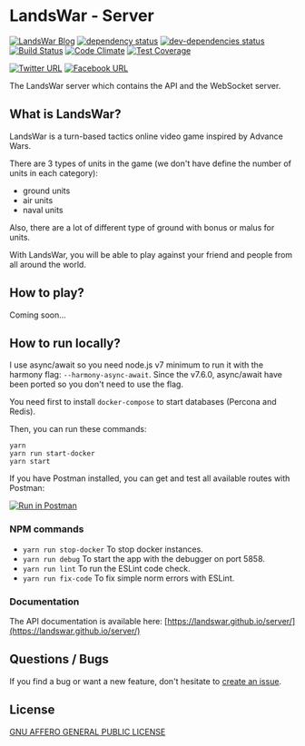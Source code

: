 # LandsWar - Server

[![LandsWar Blog](https://img.shields.io/website-up-down-green-red/https/landswar.com.svg?label=landswar.com)](https://www.landswar.com)
[![dependency status](https://david-dm.org/landswar/server.svg)](https://david-dm.org/landswar/server)
[![dev-dependencies status](https://david-dm.org/landswar/server/dev-status.svg)](https://david-dm.org/landswar/server#info=devDependencies)
[![Build Status](https://travis-ci.org/landswar/server.svg?branch=master)](https://travis-ci.org/landswar/server)
[![Code Climate](https://codeclimate.com/github/landswar/server/badges/gpa.svg)](https://codeclimate.com/github/landswar/server)
[![Test Coverage](https://codeclimate.com/github/landswar/server/badges/coverage.svg)](https://codeclimate.com/github/landswar/server/coverage)

[![Twitter URL](http://i.imgur.com/tXSoThF.png)](https://twitter.com/landswarcom)
[![Facebook URL](http://i.imgur.com/P3YfQoD.png)](https://www.facebook.com/landswarcom/)

The LandsWar server which contains the API and the WebSocket server.

## What is LandsWar?

LandsWar is a turn-based tactics online video game inspired by Advance Wars.

There are 3 types of units in the game (we don't have define the number of units in each category):

- ground units
- air units
- naval units

Also, there are a lot of different type of ground with bonus or malus for units.

With LandsWar, you will be able to play against your friend and people from all around the world.

## How to play?

Coming soon...

## How to run locally?

I use async/await so you need node.js v7 minimum to run it with the harmony flag: ```--harmony-async-await```.
Since the v7.6.0, async/await have been ported so you don't need to use the flag.

You need first to install ```docker-compose``` to start databases (Percona and Redis).

Then, you can run these commands:
```
yarn
yarn run start-docker
yarn start
```

If you have Postman installed, you can get and test all available routes with Postman:

[![Run in Postman](https://run.pstmn.io/button.svg)](https://app.getpostman.com/run-collection/cb70cbff411577e38581)

### NPM commands

- ```yarn run stop-docker``` To stop docker instances.
- ```yarn run debug``` To start the app with the debugger on port 5858.
- ```yarn run lint``` To run the ESLint code check.
- ```yarn run fix-code``` To fix simple norm errors with ESLint.

### Documentation

The API documentation is available here: [https://landswar.github.io/server/](https://landswar.github.io/server/)

## Questions / Bugs

If you find a bug or want a new feature, don't hesitate to [create an issue](https://github.com/landswar/server/issues).

## License

[GNU AFFERO GENERAL PUBLIC LICENSE](LICENSE)